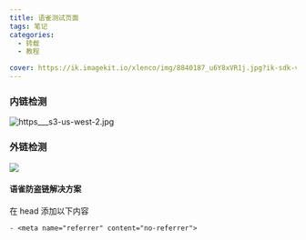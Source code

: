 ```yaml
---
title: 语雀测试页面
tags: 笔记
categories:
  - 转载
  - 教程

cover: https://ik.imagekit.io/xlenco/img/8840187_u6Y8xVR1j.jpg?ik-sdk-version=javascript-1.4.3&updatedAt=1661609019485
---
```


### 内链检测

[
](https://www.yuque.com/)![https___s3-us-west-2.jpg](https://cdn.nlark.com/yuque/0/2022/jpeg/22578074/1661603475423-c246e9bb-c5de-443f-a132-cd6aae8c9183.jpeg#clientId=u0a525fb7-8207-4&crop=0&crop=0&crop=1&crop=1&from=drop&id=ueea08a2e&margin=%5Bobject%20Object%5D&name=https___s3-us-west-2.jpg&originHeight=887&originWidth=1920&originalType=binary&ratio=1&rotation=0&showTitle=false&size=22142&status=done&style=none&taskId=u92ae0c0b-52eb-4214-9f17-2c35106760c&title=)

### 外链检测

![](https://ik.imagekit.io/xlenco/img/31ebc1cf-b02c-40c9-859c-0b8fbd84ff11_.jpg?ik-sdk-version=javascript-1.4.3&updatedAt=1661602960894)

#### 语雀防盗链解决方案

在 head 添加以下内容

```
- <meta name="referrer" content="no-referrer">
```

